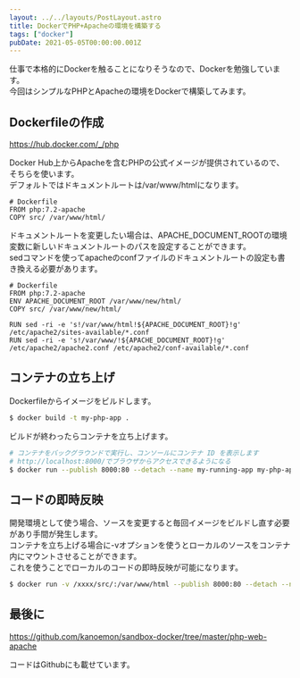 ```yaml
---
layout: ../../layouts/PostLayout.astro
title: DockerでPHP+Apacheの環境を構築する
tags: ["docker"]
pubDate: 2021-05-05T00:00:00.001Z
---
```


仕事で本格的にDockerを触ることになりそうなので、Dockerを勉強しています。  
今回はシンプルなPHPとApacheの環境をDockerで構築してみます。

## Dockerfileの作成

https://hub.docker.com/_/php

Docker Hub上からApacheを含むPHPの公式イメージが提供されているので、そちらを使います。  
デフォルトではドキュメントルートは/var/www/htmlになります。

```docker
# Dockerfile
FROM php:7.2-apache
COPY src/ /var/www/html/
```

ドキュメントルートを変更したい場合は、APACHE_DOCUMENT_ROOTの環境変数に新しいドキュメントルートのパスを設定することができます。  
sedコマンドを使ってapacheのconfファイルのドキュメントルートの設定も書き換える必要があります。

```docker
# Dockerfile
FROM php:7.2-apache
ENV APACHE_DOCUMENT_ROOT /var/www/new/html/
COPY src/ /var/www/new/html/

RUN sed -ri -e 's!/var/www/html!${APACHE_DOCUMENT_ROOT}!g' /etc/apache2/sites-available/*.conf
RUN sed -ri -e 's!/var/www/!${APACHE_DOCUMENT_ROOT}!g' /etc/apache2/apache2.conf /etc/apache2/conf-available/*.conf
```

## コンテナの立ち上げ

Dockerfileからイメージをビルドします。

```bash
$ docker build -t my-php-app .
```

ビルドが終わったらコンテナを立ち上げます。  

```bash
# コンテナをバックグラウンドで実行し、コンソールにコンテナ ID を表示します
# http://localhost:8000/でブラウザからアクセスできるようになる
$ docker run --publish 8000:80 --detach --name my-running-app my-php-app
```

## コードの即時反映

開発環境として使う場合、ソースを変更すると毎回イメージをビルドし直す必要があり手間が発生します。  
コンテナを立ち上げる場合に-vオプションを使うとローカルのソースをコンテナ内にマウントさせることができます。  
これを使うことでローカルのコードの即時反映が可能になります。

```bash
$ docker run -v /xxxx/src/:/var/www/html --publish 8000:80 --detach --name my-running-app my-php-app
```

## 最後に

https://github.com/kanoemon/sandbox-docker/tree/master/php-web-apache

コードはGithubにも載せています。

